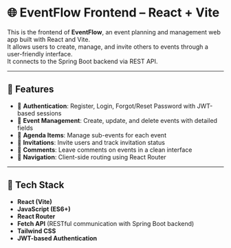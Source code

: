 # 🌐 EventFlow Frontend – React + Vite
This is the frontend of **EventFlow**, an event planning and management web app built with React and Vite.  
It allows users to create, manage, and invite others to events through a user-friendly interface.  
It connects to the Spring Boot backend via REST API.

---

## 🔑 Features

- 🔐 **Authentication**: Register, Login, Forgot/Reset Password with JWT-based sessions  
- 📅 **Event Management**: Create, update, and delete events with detailed fields  
- 🧾 **Agenda Items**: Manage sub-events for each event  
- 👥 **Invitations**: Invite users and track invitation status  
- 💬 **Comments**: Leave comments on events in a clean interface  
- 📍 **Navigation**: Client-side routing using React Router

---

## 🧩 Tech Stack

- **React (Vite)**
- **JavaScript (ES6+)**
- **React Router**
- **Fetch API** (RESTful communication with Spring Boot backend)
- **Tailwind CSS**
- **JWT-based Authentication**

